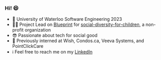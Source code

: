 ### Hi! 😄
- 🏫  University of Waterloo Software Engineering 2023
- 👨‍💻  Project Lead on [Blueprint](https://uwblueprint.org/) for [social-diversity-for-children](https://github.com/uwblueprint/social-diversity-for-children), a non-profit organization
- 😎  Passionate about tech for social good
- 💼  Previously interned at Wish, Condos.ca, Veeva Systems, and PointClickCare
- ℹ️  Feel free to reach me on my [LinkedIn](https://www.linkedin.com/in/ericrfeng/)

<!--
**feng-eric/feng-eric** is a ✨ _special_ ✨ repository because its `README.md` (this file) appears on your GitHub profile.

Here are some ideas to get you started:

- 🔭 I’m currently working on ...
- 🌱 I’m currently learning ...
- 👯 I’m looking to collaborate on ...
- 🤔 I’m looking for help with ...
- 💬 Ask me about ...
- 📫 How to reach me: ...
- 😄 Pronouns: ...
- ⚡ Fun fact: ...
-->
